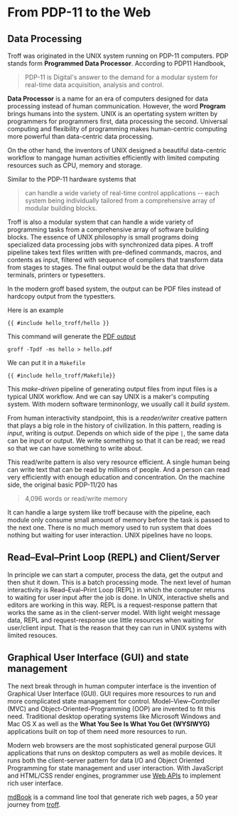 # From PDP-11 to the Web

## Data Processing

Troff was originated in the UNIX system running on PDP-11 computers. PDP stands form **Programmed Data Processor**. According to PDP11 Handbook,
> PDP-11 is Digital's answer to the demand for a modular system for real-time data acquisition, analysis and control.

**Data Processor** is a name for an era of computers designed for data processing instead of human communication. However, the word **Program** brings humans into the system. UNIX is an opertating system written by programmers for programmers first, data processing the second. Universal computing and flexibility of programming makes human-centric computing more powerful than data-centric data processing. 

On the other hand, the inventors of UNIX designed a beautiful data-centric workflow to mangage human activities efficiently with limited computing resources such as CPU, memory and storage.

Similar to the PDP-11 hardware systems that
> can handle a wide variety of real-time control applications -- each system being individually tailored from a comprehensive array of modular building blocks.

Troff is also a modular system that can handle a wide variety of programming tasks from a comprehensive array of software building blocks. The essence of UNIX philosophy is small programs doing specialized data processing jobs with synchronized data pipes. A troff pipeline takes text files written with pre-defined commands, macros, and contents as input, filtered with sequence of compilers that transform data from stages to stages. The final output would be the data that drive terminals, printers or typesetters. 

In the modern groff based system, the output can be PDF files instead of hardcopy output from the typestters.

Here is an example
```
{{ #include hello_troff/hello }}
```

This command will generate the [PDF output](hello_troff/hello.pdf)
```
groff -Tpdf -ms hello > hello.pdf
```

We can put it in a `Makefile`
```
{{ #include hello_troff/Makefile}}
```

This *make-driven* pipeline of generating output files from input files is a typical UNIX workflow. And we can say UNIX is a maker's computing system. With modern software terminonlogy, we usually call it *build system*. 

From human interactivity standpoint, this is a *reader/writer* creative pattern that plays a big role in the history of civilization. In this pattern, reading is *input*, writing is *output*. Depends on which side of the pipe `|`, the same data can be input or output. We write something so that it can be read; we read so that we can have something to write about.

This read/write pattern is also very resource efficient. A single human being can write text that can be read by millions of people. And a person can read very efficiently with enough education and concentration. On the machine side, the original basic PDP-11/20 has
> 4,096 words or read/write memory

It can handle a large system like troff because with the pipeline, each module only consume small amount of memory before the task is passed to the next one. There is no much memory used to run system that does nothing but waiting for user interaction. UNIX pipelines have no loops.   

## Read–Eval–Print Loop (REPL) and Client/Server

In principle we can start a computer, process the data, get the output and then shut it down. This is a batch processing mode. The next level of human interactivity is Read–Eval–Print Loop (REPL) in which the computer returns to waiting for user input after the job is done. In UNIX, interactive shells and editors are working in this way. REPL is a request-response pattern that works the same as in the client-server model. With light weight message data, REPL and request-response use little resources when waiting for user/client input. That is the reason that they can run in UNIX systems with limited resouces. 

## Graphical User Interface (GUI) and state management

The next break through in human computer interface is the invention of Graphical User Interface (GUI). GUI requires more resources to run and more complicated state management for control. Model–View–Controller (MVC) and Object-Oriented-Programming (OOP) are invented to fit this need. Traditional desktop operating systems like Microsoft Windows and Mac OS X as well as the **What You See Is What You Get (WYSIWYG)** applications built on top of them need more resources to run.

Modern web browsers are the most sophisticated general purpose GUI applications that runs on desktop computers as well as mobile devices. It runs both the client-server pattern for data I/O and Object Oriented Programming for state management and user interaction. With JavaScript and HTML/CSS render engines, programmer use [Web APIs](https://developer.mozilla.org/en-US/docs/Web/API) to implement rich user interface.

[mdBook](https://rust-lang.github.io/mdBook/index.html) is a command line tool that generate rich web pages, a 50 year journey from [troff](https://www.troff.org/).